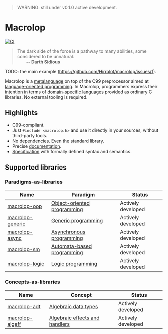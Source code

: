 > WARNING: still under v0.1.0 active development.

# Macrolop
[![CI](https://github.com/Hirrolot/macrolop/workflows/C/C++%20CI/badge.svg)](https://github.com/Hirrolot/macrolop/actions)

> The dark side of the force is a pathway to many abilities, some considered to be unnatural.<br>&emsp;&emsp;<b>-- Darth Sidious</b>

TODO: the main example (https://github.com/Hirrolot/macrolop/issues/1).

Macrolop is a [metalanguage] on top of the C99 preprocessor aimed at [language-oriented programming]. In Macrolop, programmers express their intention in terms of [domain-specific languages] provided as ordinary C libraries. No external tooling is required.

[metalanguage]: https://en.wikipedia.org/wiki/Metalanguage
[language-oriented programming]: https://en.wikipedia.org/wiki/Language-oriented_programming
[domain-specific languages]: https://en.wikipedia.org/wiki/Domain-specific_language
[metaprogramming]: https://en.wikipedia.org/wiki/Metaprogramming

## Highlights
 - C99-compliant.
 - Just `#include <macrolop.h>` and use it directly in your sources, without third-party tools.
 - No dependencies. Even the standard library.
 - Precise [documentation](https://hirrolot.github.io/macrolop/).
 - [Specification](spec/spec.pdf) with formally defined syntax and semantics.

## Supported libraries

### Paradigms-as-libraries

| Name | Paradigm | Status |
|----------|----------|----------|
| [macrolop-oop] | [Object-oriented programming] | Actively developed |
| [macrolop-generic] | [Generic programming] | Actively developed |
| [macrolop-async] | [Asynchronous programming] | Actively developed |
| [macrolop-sm] | [Automata-based programming] | Actively developed |
| [macrolop-logic] | [Logic programming] | Actively developed |

### Concepts-as-libraries

| Name | Concept | Status |
|----------|----------|----------|
| [macrolop-adt] | [Algebraic data types] | Actively developed |
| [macrolop-algeff] | [Algebraic effects and handlers] | Actively developed |

[macrolop-oop]: https://github.com/Hirrolot/macrolop-oop
[macrolop-generic]: https://github.com/Hirrolot/macrolop-generic
[macrolop-async]: https://github.com/Hirrolot/macrolop-async
[macrolop-sm]: https://github.com/Hirrolot/macrolop-sm
[macrolop-logic]: https://github.com/Hirrolot/macrolop-logic

[macrolop-adt]: https://github.com/Hirrolot/macrolop-adt
[macrolop-algeff]: https://github.com/Hirrolot/macrolop-algeff

[Object-oriented programming]: https://en.wikipedia.org/wiki/Object-oriented_programming
[Generic programming]: https://en.wikipedia.org/wiki/Generic_programming
[Asynchronous programming]: https://en.wikipedia.org/wiki/Asynchrony_(computer_programming)
[Automata-based programming]: https://en.wikipedia.org/wiki/Automata-based_programming
[Logic programming]: https://en.wikipedia.org/wiki/Logic_programming

[Algebraic data types]: https://en.wikipedia.org/wiki/Algebraic_data_type
[Algebraic effects and handlers]: https://www.eff-lang.org/handlers-tutorial.pdf
